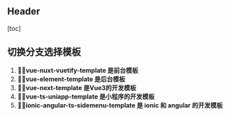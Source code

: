 ## Header

[toc]

## 切换分支选择模板

1. **🏋️‍♀️vue-nuxt-vuetify-template 是前台模板**
2. **🏋️‍♂️vue-element-template 是后台模板**
3. **🏋️‍♀️vue-next-template 是Vue3的开发模板**
4. **🏋️‍♂️vue-ts-uniapp-template 是小程序的开发模板**
5. **🏋️‍♂️ionic-angular-ts-sidemenu-template 是 ionic 和 angular 的开发模板**

